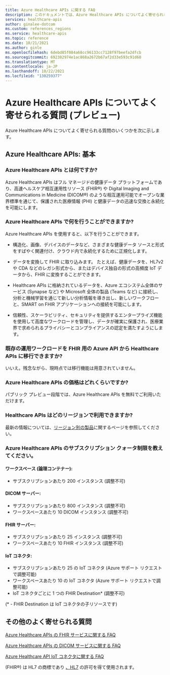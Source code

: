 ```yaml
---
title: Azure Healthcare APIs に関する FAQ
description: このドキュメントでは、Azure Healthcare APIs についてよく寄せられる質問に対する回答を示します。
services: healthcare-apis
author: ginalee-dotcom
ms.custom: references_regions
ms.service: healthcare-apis
ms.topic: reference
ms.date: 10/21/2021
ms.author: ginle
ms.openlocfilehash: 6debd85f084a68cc96133cc7128f97beefa2dfcb
ms.sourcegitcommit: 692382974e1ac868a2672b67af2d33e593c91d60
ms.translationtype: MT
ms.contentlocale: ja-JP
ms.lasthandoff: 10/22/2021
ms.locfileid: "130259377"
---
```

# <a name="frequently-asked-questions-about-azure-healthcare-apis-preview"></a>Azure Healthcare APIs についてよく寄せられる質問 (プレビュー)

Azure Healthcare APIs についてよく寄せられる質問のいくつかを次に示します。

## <a name="azure-healthcare-apis-the-basics"></a>Azure Healthcare APIs: 基本

### <a name="what-is-the-azure-healthcare-apis"></a>Azure Healthcare APIs とは何ですか?
Azure Healthcare APIs はフル マネージドの健康データ プラットフォームであり、高速ヘルスケア相互運用性リソース (FHIR®) や Digital Imaging and Communications in Medicine (DICOM®) のような相互運用可能でオープンな業界標準を通じて、保護された医療情報 (PHI) と健康データの迅速な交換と永続化を可能にします。

### <a name="what-do-the-azure-healthcare-apis-enable-you-to-do"></a>Azure Healthcare APIs で何を行うことができますか?
Azure Healthcare APIs を使用すると、以下を行うことができます。 

* 構造化、画像、デバイスのデータなど、さまざまな健康データ ソースと形式をすばやく関連付け、クラウド内で永続化するために正規化します。

* データを変換して FHIR に取り込みます。 たとえば、健康データを、HL7v2 や CDA などのレガシ形式から、またはデバイス独自の形式の高頻度 IoT データから、FHIR に変換することができます。

* Healthcare APIs に格納されているデータを、Azure エコシステム全体のサービス (Synapse など) や Microsoft 全体の製品 (Teams など) に接続し、分析と機械学習を通じて新しい分析情報を導き出し、新しいワークフローと、SMART on FHIR アプリケーションへの接続を可能にします。

* 信頼性、スケーラビリティ、セキュリティを提供するエンタープライズ機能を使用して高度なワークロードを管理し、データが確実に保護され、医療業界で求められるプライバシーとコンプライアンスの認定を満たすようにします。

### <a name="can-i-migrate-my-existing-production-workload-from-azure-api-for-fhir-to-healthcare-apis"></a>既存の運用ワークロードを FHIR 用の Azure API から Healthcare APIs に移行できますか?
いいえ。残念ながら、現時点では移行機能は用意されていません。 

### <a name="what-is-the-pricing-of-azure-healthcare-apis"></a>Azure Healthcare APIs の価格はどれくらいですか?
パブリック プレビュー段階では、Azure Healthcare APIs を無料でご利用いただけます。

### <a name="what-regions-are-healthcare-apis-available"></a>Healthcare APIs はどのリージョンで利用できますか?
最新の情報については、[リージョン別の製品](https://azure.microsoft.com/global-infrastructure/services/?products=azure-api-for-fhir)に関するページを参照してください。 
          
### <a name="what-are-the-subscription-quota-limits-for-the-azure-healthcare-apis"></a>Azure Healthcare APIs のサブスクリプション クォータ制限を教えてください。

#### <a name="workspace-logical-container"></a>ワークスペース (論理コンテナー):
* サブスクリプションあたり 200 インスタンス (調整不可)

#### <a name="dicom-server"></a>DICOM サーバー:
* サブスクリプションあたり 800 インスタンス (調整不可)
* ワークスペースあたり 10 DICOM インスタンス (調整不可)

#### <a name="fhir-server"></a>FHIR サーバー:
* サブスクリプションあたり 25 インスタンス (調整不可)
* ワークスペースあたり 10 FHIR インスタンス (調整不可)

#### <a name="iot-connector"></a>IoT コネクタ:
* サブスクリプションあたり 25 の IoT コネクタ (Azure サポート リクエストで調整可能)
* ワークスペースあたり 10 の IoT コネクタ (Azure サポート リクエストで調整可能)
* IoT コネクタごとに 1 つの FHIR Destination* (調整不可)

(* - FHIR Destination は IoT コネクタの子リソースです)

## <a name="more-frequently-asked-questions"></a>その他のよく寄せられる質問
[Azure Healthcare APIs の FHIR サービスに関する FAQ](./fhir/fhir-faq.md)

[Azure Healthcare APIs の DICOM サービスに関する FAQ](./dicom/dicom-services-faqs.yml)

[Azure Healthcare API IoT コネクタに関する FAQ](./iot/iot-connector-faqs.md)

(FHIR&#174;) は HL7 の商標であり [、HL7](https://hl7.org/fhir/) の許可を得て使用されます。